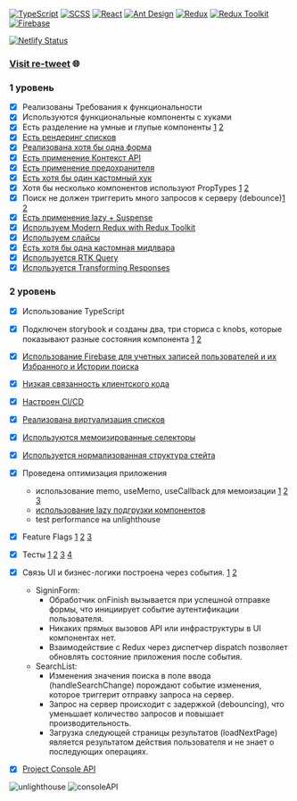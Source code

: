 [![TypeScript](https://img.shields.io/badge/TypeScript-Next-blue?style=flat-square&logo=typescript)](https://www.typescriptlang.org/)
[![SCSS](https://img.shields.io/badge/SCSS-Styles-orange?style=flat-square&logo=sass)](https://sass-lang.com/)
[![React](https://img.shields.io/badge/React-Library-blue?style=flat-square&logo=react)](https://reactjs.org/)
[![Ant Design](https://img.shields.io/badge/Ant_Design-0170FE?style=flat-square&logo=ant-design)](https://ant.design/)
[![Redux](https://img.shields.io/badge/Redux-764ABC?style=flat-square&logo=redux)](https://redux.js.org/)
[![Redux Toolkit](https://img.shields.io/badge/Redux_Toolkit-764ABC?style=flat-square&logo=redux)](https://redux-toolkit.js.org/)
[![Firebase](https://img.shields.io/badge/Firebase-FFCA28?style=flat-square&logo=firebase)](https://firebase.google.com/)

[![Netlify Status](https://api.netlify.com/api/v1/badges/8743b257-27fb-443c-969a-6555395e4f5c/deploy-status)](https://app.netlify.com/sites/re-tweet/deploys)
### [Visit re-tweet](https://main--re-tweet.netlify.app/) 🌐

### 1 уровень
- [x] Реализованы Требования к функциональности
- [x] Используются функциональные компоненты c хуками 
- [x] Есть разделение на умные и глупые компоненты [1](https://github.com/jesus-cyclist/re-tweet/blob/main/src/enteties/news/ui/news-card/news-card.tsx) [2](https://github.com/jesus-cyclist/re-tweet/blob/main/src/pages/main/ui/main-page.tsx)
- [x] [Есть рендеринг списков](https://github.com/jesus-cyclist/re-tweet/blob/main/src/widgets/news-list/ui/news-list.tsx)
- [x] [Реализована хотя бы одна форма](https://github.com/jesus-cyclist/re-tweet/blob/main/src/features/authentication/ui/signup-form/signup-form.tsx)
- [x] [Есть применение Контекст API](https://github.com/jesus-cyclist/re-tweet/blob/main/src/app/providers/with-theme.tsx)
- [x] [Есть применение предохранителя](https://github.com/jesus-cyclist/re-tweet/blob/main/src/app/providers/with-error-boundary.tsx)
- [x] [Есть хотя бы один кастомный хук](https://github.com/jesus-cyclist/re-tweet/blob/main/src/shared/lib/hooks/use-click-outside.ts)
- [x] Хотя бы несколько компонентов используют PropTypes [1](https://github.com/jesus-cyclist/re-tweet/blob/main/src/shared/UI/layout/layout.tsx) [2](https://github.com/jesus-cyclist/re-tweet/blob/main/src/shared/UI/link/link.tsx)
- [x] Поиск не должен триггерить много запросов к серверу (debounce)[1](https://github.com/jesus-cyclist/re-tweet/blob/main/src/widgets/search-list/ui/search-list/search-list.tsx) [2](https://github.com/jesus-cyclist/re-tweet/blob/main/src/shared/lib/hooks/use-debounce.ts)
- [x] [Есть применение lazy + Suspense](https://github.com/jesus-cyclist/re-tweet/blob/main/src/app/router/app-router.tsx)
- [x] [Используем Modern Redux with Redux Toolkit](https://github.com/jesus-cyclist/re-tweet/blob/main/src/app/store.ts) 
- [x] [Используем слайсы](https://github.com/jesus-cyclist/re-tweet/blob/main/src/features/authentication/model/store.ts)
- [x] [Есть хотя бы одна кастомная мидлвара](https://github.com/jesus-cyclist/re-tweet/blob/main/src/features/authentication/model/middleware.ts)
- [x] [Используется RTK Query](https://github.com/jesus-cyclist/re-tweet/blob/main/src/shared/api/space-flight/api.ts) 
- [x] [Используется Transforming Responses](https://github.com/jesus-cyclist/re-tweet/blob/main/src/shared/api/space-flight/api.ts) 

### 2 уровень
- [x] Использование TypeScript
- [x] Подключен storybook и созданы два, три сториса с knobs, которые показывают разные состояния компонента [1](https://github.com/jesus-cyclist/re-tweet/blob/main/src/stories/filter.stories.tsx) [2](https://github.com/jesus-cyclist/re-tweet/blob/main/src/stories/loader.stories.tsx)
- [x] [Использование Firebase для учетных записей пользователей и их Избранного и Истории поиска](https://github.com/jesus-cyclist/re-tweet/blob/main/src/shared/api/db/provider/firebase/config.ts)
- [x] [Низкая связанность клиентского кода](https://github.com/jesus-cyclist/re-tweet/blob/main/src/shared/api/db/provider/provider-switcher.ts)
- [x] [Настроен CI/CD](https://github.com/jesus-cyclist/re-tweet/blob/main/.github/workflows/actions.yml)
- [x] [Реализована виртуализация списков](https://github.com/jesus-cyclist/re-tweet/blob/main/src/widgets/search-list/ui/list/list.tsx)
- [x] [Используются мемоизированные селекторы](https://github.com/jesus-cyclist/re-tweet/blob/main/src/features/authentication/model/selectors.ts)
- [x] [Используется нормализованная структура стейта](https://github.com/jesus-cyclist/re-tweet/blob/main/src/enteties/news/model/store.ts) 
- [x] Проведена оптимизация приложения
  - использование memo, useMemo, useCallback для мемоизации [1](https://github.com/jesus-cyclist/re-tweet/blob/main/src/pages/main/ui/main-page.tsx) [2](https://github.com/jesus-cyclist/re-tweet/blob/main/src/features/header-menu/ui/header-menu/header-menu.tsx) [3](https://github.com/jesus-cyclist/re-tweet/blob/main/src/app/providers/with-theme.tsx)
  - [использование lazy подгрузки компонентов](https://github.com/jesus-cyclist/re-tweet/blob/main/src/app/router/app-router.tsx)
  - test performance на unlighthouse
- [x] Feature Flags [1](https://github.com/jesus-cyclist/re-tweet/blob/main/server/index.mjs) [2](https://github.com/jesus-cyclist/re-tweet/blob/main/src/features/news-control-panel/model/store.ts) [3](https://github.com/jesus-cyclist/re-tweet/blob/main/src/pages/main/api/api.ts)
- [x] Тесты [1](https://github.com/jesus-cyclist/re-tweet/blob/main/cypress/e2e/favourite-action.cy.ts) [2](https://github.com/jesus-cyclist/re-tweet/blob/main/cypress/e2e/search-information.cy.ts) [3](https://github.com/jesus-cyclist/re-tweet/blob/main/src/shared/lib/hooks/use-debounce.test.tsx) [4](https://github.com/jesus-cyclist/re-tweet/blob/main/src/shared/api/space-flight/data-field-transformer.test.ts)
- [x] Связь UI и бизнес-логики построена через события. [1](https://github.com/jesus-cyclist/re-tweet/blob/main/src/features/authentication/ui/signin-form/signin-form.tsx) [2](https://github.com/jesus-cyclist/re-tweet/blob/main/src/widgets/search-list/ui/search-list/search-list.tsx)
  - SigninForm:
    - Обработчик onFinish вызывается при успешной отправке формы, что инициирует событие аутентификации пользователя.
    - Никаких прямых вызовов API или инфраструктуры в UI компонентах нет.
    - Взаимодействие с Redux через диспетчер dispatch позволяет обновлять состояние приложения после события.
  - SearchList:
    - Изменения значения поиска в поле ввода (handleSearchChange) порождают событие изменения, которое триггерит отправку запроса на сервер.
    - Запрос на сервер происходит с задержкой (debouncing), что уменьшает количество запросов и повышает производительность.
    - Загрузка следующей страницы результатов (loadNextPage) является результатом действия пользователя и не знает о последующих операциях.
- [x] [Project Console API](https://github.com/jesus-cyclist/re-tweet/blob/main/src/shared/api/console/middleware.ts)


![unlighthouse](https://github.com/jesus-cyclist/re-tweet/assets/112469129/deea32de-c642-4b65-abae-946cd643aa14)
![consoleAPI](https://github.com/jesus-cyclist/re-tweet/assets/112469129/5784077d-ec0a-4402-b572-99f3f99a5f4b)

